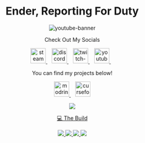 <h1 align='center'>
Ender, Reporting For Duty
</h1>
<p align='center'>
  <img alt="youtube-banner" height="" width="" src="https://i.imgur.com/tA2VUBB.png" />

<p align='center'>
  Check Out My Socials

<p align='center'>
  
  <a href="https://steamcommunity.com/id/enderspy29/">
    <img alt="steam" height="40" src="https://cdn.jsdelivr.net/npm/@intergrav/devins-badges@3/assets/compact/available/steam_vector.svg">
    <!-- Alternative Steam Image <img alt="steam" height="56" src="https://cdn.jsdelivr.net/npm/@intergrav/devins-badges@3/assets/cozy/available/steam_vector.svg"> -->
</a>&nbsp;&nbsp;
  <a href="https://discord.com/invite/n6B7ChfwmU">
    <img alt="discord-singular" height="40" src="https://cdn.jsdelivr.net/npm/@intergrav/devins-badges@3/assets/compact/social/discord-singular_vector.svg">
    <!-- Alternative Discord Image <img alt="discord-singular" height="56" src="https://cdn.jsdelivr.net/npm/@intergrav/devins-badges@3/assets/cozy/social/discord-singular_vector.svg"> -->
</a>&nbsp;&nbsp;
  <a href="https://www.twitch.tv/EnderSpy29/">
    <img alt="twitch-singular" height="40" src="https://cdn.jsdelivr.net/npm/@intergrav/devins-badges@3/assets/compact/social/twitch-singular_vector.svg">
    <!-- Alternative Twitch Image <img alt="twitch-singular" height="56" src="https://cdn.jsdelivr.net/npm/@intergrav/devins-badges@3/assets/cozy/social/twitch-singular_vector.svg"> -->
</a>&nbsp;&nbsp;
  <a href="https://www.youtube.com/@EnderSpy29">
    <img alt="youtube-singular" height="40" src="https://cdn.jsdelivr.net/npm/@intergrav/devins-badges@3/assets/compact/social/youtube-singular_vector.svg">
    <!-- Alternative Youtube Image <img alt="youtube-singular" height="56" src="https://cdn.jsdelivr.net/npm/@intergrav/devins-badges@3/assets/cozy/social/youtube-singular_vector.svg"> -->
</a>&nbsp;&nbsp;

<p align='center'>
You can find my projects below!

<p align='center'>

  <a href="https://modrinth.com/user/EnderSpy29">
    <img alt="modrinth" height="40" src="https://cdn.jsdelivr.net/npm/@intergrav/devins-badges@3/assets/compact/available/modrinth_vector.svg">
    <!-- Alternative Modrinth Image <img alt="modrinth" height="56" src="https://cdn.jsdelivr.net/npm/@intergrav/devins-badges@3/assets/cozy/available/modrinth_vector.svg"> -->
</a>&nbsp;&nbsp;
  <a href="https://www.curseforge.com/members/enderspy29/projects">
    <img alt="curseforge" height="40" src="https://cdn.jsdelivr.net/npm/@intergrav/devins-badges@3/assets/compact/available/curseforge_vector.svg">
    <!-- Alternative Curseforge Image <img alt="curseforge" height="56" src="https://cdn.jsdelivr.net/npm/@intergrav/devins-badges@3/assets/cozy/available/curseforge_vector.svg"> -->

<p align='center'>
  <a href="#"><img src="https://github-readme-stats.vercel.app/api?username=EnderSpy29&show_icons=true&theme=midnight-purple">

<p align='center'>
  💻 The Build<br/><br/>
  <img src="https://img.shields.io/badge/Windows%2010-%239745F5?style=for-the-badge&logo=windows10&label=OS&labelColor=%23000000" />
  <img src="https://img.shields.io/badge/Ryzen%205%205600X-%239745F5?style=for-the-badge&logo=amd&label=CPU&labelColor=%23000000" />
  <img src="https://img.shields.io/badge/32GB-%239745F5?style=for-the-badge&logo=corsair&label=Ram&labelColor=%23000000" />
  <img src="https://img.shields.io/badge/Radeon%20RX%207600-%239745F5?style=for-the-badge&logo=amd&label=GPU&labelColor=%23000000" />

